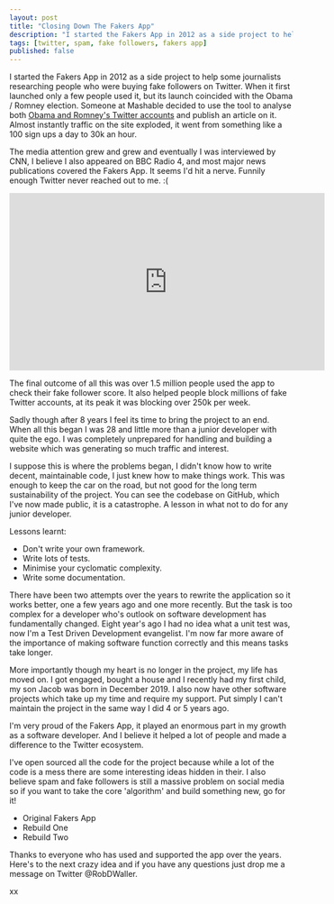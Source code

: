 ```yaml
---
layout: post
title: "Closing Down The Fakers App"
description: "I started the Fakers App in 2012 as a side project to help some journalists researching people who were buying fake followers on Twitter."
tags: [twitter, spam, fake followers, fakers app]
published: false
--- 
```

I started the Fakers App in 2012 as a side project to help some journalists researching people who were buying fake followers on Twitter. When it first launched only a few people used it, but its launch coincided with the Obama / Romney election. Someone at Mashable decided to use the tool to analyse both [Obama and Romney's Twitter accounts](https://mashable.com/2012/08/24/obama-has-13-million-fake-twitter-followers-report/) and publish an article on it. Almost instantly traffic on the site exploded, it went from something like a 100 sign ups a day to 30k an hour.

The media attention grew and grew and eventually I was interviewed by CNN, I believe I also appeared on BBC Radio 4, and most major news publications covered the Fakers App. It seems I'd hit a nerve. Funnily enough Twitter never reached out to me. :(

<iframe width="560" height="315" src="https://www.youtube.com/embed/CFZyxNbkv5k" frameborder="0" allow="accelerometer; autoplay; encrypted-media; gyroscope; picture-in-picture" allowfullscreen></iframe>

The final outcome of all this was over 1.5 million people used the app to check their fake follower score. It also helped people block millions of fake Twitter accounts, at its peak it was blocking over 250k per week.

Sadly though after 8 years I feel its time to bring the project to an end. When all this began I was 28 and little more than a junior developer with quite the ego. I was completely unprepared for handling and building a website which was generating so much traffic and interest. 

I suppose this is where the problems began, I didn't know how to write decent, maintainable code, I just knew how to make things work. This was enough to keep the car on the road, but not good for the long term sustainability of the project. You can see the codebase on GitHub, which I've now made public, it is a catastrophe. A lesson in what not to do for any junior developer.

Lessons learnt:
- Don't write your own framework.
- Write lots of tests.
- Minimise your cyclomatic complexity.
- Write some documentation.

There have been two attempts over the years to rewrite the application so it works better, one a few years ago and one more recently. But the task is too complex for a developer who's outlook on software development has fundamentally changed. Eight year's ago I had no idea what a unit test was, now I'm a Test Driven Development evangelist. I'm now far more aware of the importance of making software function correctly and this means tasks take longer.

More importantly though my heart is no longer in the project, my life has moved on. I got engaged, bought a house and I recently had my first child, my son Jacob was born in December 2019. I also now have other software projects which take up my time and require my support. Put simply I can't maintain the project in the same way I did 4 or 5 years ago.

I'm very proud of the Fakers App, it played an enormous part in my growth as a software developer. And I believe it helped a lot of people and made a difference to the Twitter ecosystem.

I've open sourced all the code for the project because while a lot of the code is a mess there are some interesting ideas hidden in their. I also believe spam and fake followers is still a massive problem on social media so if you want to take the core 'algorithm' and build something new, go for it!

- Original Fakers App
- Rebuild One
- Rebuild Two

Thanks to everyone who has used and supported the app over the years. Here's to the next crazy idea and if you have any questions just drop me a message on Twitter @RobDWaller.

xx